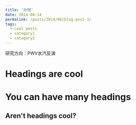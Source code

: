 ```yaml
---
title: '孙悦'
date: 2014-08-14
permalink: /posts/2014/08/blog-post-3/
tags:
  - cool posts
  - category1
  - category2
---
```


研究方向：PWV水汽反演

Headings are cool
======

You can have many headings
======

Aren't headings cool?
------